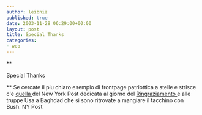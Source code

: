 ```yaml
---
author: leibniz
published: true
date: 2003-11-28 06:29:00+00:00
layout: post
title: Special Thanks
categories:
- web
---
```


 **

Special Thanks   


**   Se cercate il piu chiaro esempio di frontpage patriottica a stelle e strisce c'e  [ quella ](http://www.nypost.com/images/front112703.gif)del New York Post dedicata al giorno del  [ Ringraziamento ](http://www.nypost.com/postopinion/editorial/12004.htm)e alle truppe Usa a Baghdad che si sono ritrovate a mangiare il tacchino con Bush.
NY Post
